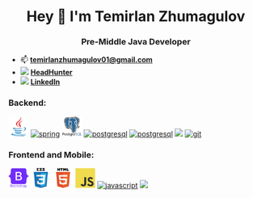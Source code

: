 <h1 align="center">Hey 👋 I'm Temirlan Zhumagulov</h1>
<h3 align="center">Pre-Middle Java Developer</h3>

- 📫 **temirlanzhumagulov01@gmail.com**
- <img src="https://upload.wikimedia.org/wikipedia/commons/7/79/HeadHunter_logo.png" width="24"> [**HeadHunter**](https://hh.kz/applicant/resumes/view?resume=d2e84f47ff09d1687d0039ed1f596b5533704d)
- <img src="https://cdn1.iconfinder.com/data/icons/logotypes/32/circle-linkedin-512.png" width="24"> [**LinkedIn**](https://www.linkedin.com/in/temirlan-zhumagulov/)

<h3>Backend:</h3>
<p align="left"> 
  <a href="https://www.java.com" target="_blank" rel="noreferrer"><img src="https://raw.githubusercontent.com/devicons/devicon/master/icons/java/java-original.svg" alt="java" height="40"/></a>
  <a href="https://spring.io/" target="_blank" rel="noreferrer"><img src="https://www.vectorlogo.zone/logos/springio/springio-icon.svg" alt="spring" height="40"/></a>
  <a href="https://www.postgresql.org" target="_blank" rel="noreferrer"><img src="https://raw.githubusercontent.com/devicons/devicon/master/icons/postgresql/postgresql-original-wordmark.svg" alt="postgresql" height="40"/></a>
  <a href="https://www.postgresql.org" target="_blank" rel="noreferrer"><img src="https://www.svgrepo.com/show/331488/mongodb.svg" alt="postgresql" height="40"/></a>
  <a href="https://www.postgresql.org" target="_blank" rel="noreferrer"><img src="https://upload.wikimedia.org/wikipedia/commons/thumb/0/05/Apache_kafka.svg/1200px-Apache_kafka.svg.png" alt="postgresql" height="40"/></a>
  <a href="https://www.postgresql.org" target="_blank" rel="noreferrer"><img src="https://seeklogo.com/images/E/elasticsearch-logo-C75C4578EC-seeklogo.com.png" height="40"></a>
  <a href="https://git-scm.com/" target="_blank" rel="noreferrer"><img src="https://www.vectorlogo.zone/logos/git-scm/git-scm-icon.svg" alt="git" height="40"/></a>
</p>
<h3>Frontend and Mobile:</h3>
<p align="left"> 
  <a href="https://getbootstrap.com" target="_blank" rel="noreferrer"><img src="https://raw.githubusercontent.com/devicons/devicon/master/icons/bootstrap/bootstrap-plain-wordmark.svg" alt="bootstrap" height="40"/></a>
  <a href="https://www.w3schools.com/css/" target="_blank" rel="noreferrer"><img src="https://raw.githubusercontent.com/devicons/devicon/master/icons/css3/css3-original-wordmark.svg" alt="css3" height="40"/></a>
  <a href="https://www.w3.org/html/" target="_blank" rel="noreferrer"><img src="https://raw.githubusercontent.com/devicons/devicon/master/icons/html5/html5-original-wordmark.svg" alt="html5" height="40"/></a>
  <a href="https://developer.mozilla.org/en-US/docs/Web/JavaScript" target="_blank" rel="noreferrer"><img src="https://raw.githubusercontent.com/devicons/devicon/master/icons/javascript/javascript-original.svg" alt="javascript" height="40"/></a>
  <a href="https://developer.mozilla.org/en-US/docs/Web/JavaScript" target="_blank" rel="noreferrer"><img src="https://cdn.worldvectorlogo.com/logos/angular-icon.svg" alt="javascript" height="40"/></a>
  <a><img src="https://storage.googleapis.com/cms-storage-bucket/a9d6ce81aee44ae017ee.png" height="40"></a>
</p>
